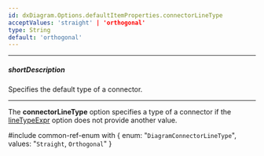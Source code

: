 ```yaml
---
id: dxDiagram.Options.defaultItemProperties.connectorLineType
acceptValues: 'straight' | 'orthogonal'
type: String
default: 'orthogonal'
---
```

---
##### shortDescription
Specifies the default type of a connector.

---
The **connectorLineType** option specifies a type of a connector if the [lineTypeExpr](/api-reference/10%20UI%20Widgets/dxDiagram/1%20Configuration/edges/lineTypeExpr.md '/Documentation/ApiReference/UI_Components/dxDiagram/Configuration/edges/#lineTypeExpr') option does not provide another value.

#include common-ref-enum with {
    enum: "`DiagramConnectorLineType`",
    values: "`Straight`, `Orthogonal`"
}